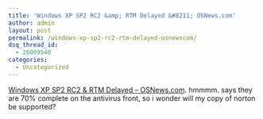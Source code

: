 ```yaml
---
title: 'Windows XP SP2 RC2 &amp; RTM Delayed &#8211; OSNews.com'
author: admin
layout: post
permalink: /windows-xp-sp2-rc2-rtm-delayed-osnewscom/
dsq_thread_id:
  - 26009540
categories:
  - Uncategorized
---
```

[Windows XP SP2 RC2 & RTM Delayed &#8211; OSNews.com][1]. hmmmm. says they are 70% complete on the antivirus front, so i wonder will my copy of norton be supported?

 [1]: http://www.osnews.com/story.php?news_id=6872